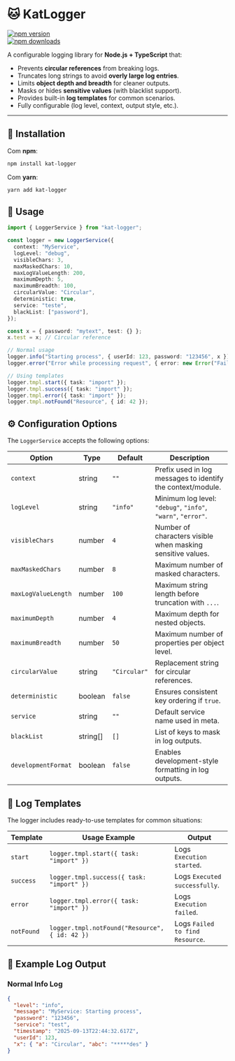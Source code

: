 # 🐱 KatLogger

[![npm version](https://img.shields.io/npm/v/kat-logger.svg?color=blue)](https://www.npmjs.com/package/kat-logger)  
[![npm downloads](https://img.shields.io/npm/dm/kat-logger.svg?color=green)](https://www.npmjs.com/package/kat-logger)

A configurable logging library for **Node.js + TypeScript** that:

- Prevents **circular references** from breaking logs.
- Truncates long strings to avoid **overly large log entries**.
- Limits **object depth and breadth** for cleaner outputs.
- Masks or hides **sensitive values** (with blacklist support).
- Provides built-in **log templates** for common scenarios.
- Fully configurable (log level, context, output style, etc.).

---

## 🚀 Installation

Com **npm**:

```bash
npm install kat-logger
```

Com **yarn**:

```bash
yarn add kat-logger
```

## 🔧 Usage

```ts
import { LoggerService } from "kat-logger";

const logger = new LoggerService({
  context: "MyService",
  logLevel: "debug",
  visibleChars: 3,
  maxMaskedChars: 10,
  maxLogValueLength: 200,
  maximumDepth: 5,
  maximumBreadth: 100,
  circularValue: "Circular",
  deterministic: true,
  service: "teste",
  blackList: ["password"],
});

const x = { password: "mytext", test: {} };
x.test = x; // Circular reference

// Normal usage
logger.info("Starting process", { userId: 123, password: "123456", x });
logger.error("Error while processing request", { error: new Error("Failure") });

// Using templates
logger.tmpl.start({ task: "import" });
logger.tmpl.success({ task: "import" });
logger.tmpl.error({ task: "import" });
logger.tmpl.notFound("Resource", { id: 42 });
```

## ⚙️ Configuration Options

The `LoggerService` accepts the following options:

| Option              | Type     | Default      | Description                                                  |
| ------------------- | -------- | ------------ | ------------------------------------------------------------ |
| `context`           | string   | `""`         | Prefix used in log messages to identify the context/module.  |
| `logLevel`          | string   | `"info"`     | Minimum log level: `"debug"`, `"info"`, `"warn"`, `"error"`. |
| `visibleChars`      | number   | `4`          | Number of characters visible when masking sensitive values.  |
| `maxMaskedChars`    | number   | `8`          | Maximum number of masked characters.                         |
| `maxLogValueLength` | number   | `100`        | Maximum string length before truncation with `...`.          |
| `maximumDepth`      | number   | `4`          | Maximum depth for nested objects.                            |
| `maximumBreadth`    | number   | `50`         | Maximum number of properties per object level.               |
| `circularValue`     | string   | `"Circular"` | Replacement string for circular references.                  |
| `deterministic`     | boolean  | `false`      | Ensures consistent key ordering if `true`.                   |
| `service`           | string   | `""`         | Default service name used in meta.                           |
| `blackList`         | string[] | `[]`         | List of keys to mask in log outputs.                         |
| `developmentFormat` | boolean  | `false`      | Enables development-style formatting in log outputs.         |

## 📝 Log Templates

The logger includes ready-to-use templates for common situations:

| Template   | Usage Example                                  | Output                          |
| ---------- | ---------------------------------------------- | ------------------------------- |
| `start`    | `logger.tmpl.start({ task: "import" })`        | Logs `Execution started`.       |
| `success`  | `logger.tmpl.success({ task: "import" })`      | Logs `Executed successfully`.   |
| `error`    | `logger.tmpl.error({ task: "import" })`        | Logs `Execution failed`.        |
| `notFound` | `logger.tmpl.notFound("Resource", { id: 42 })` | Logs `Failed to find Resource`. |

## 📜 Example Log Output

### Normal Info Log

```json
{
  "level": "info",
  "message": "MyService: Starting process",
  "password": "123456",
  "service": "test",
  "timestamp": "2025-09-13T22:44:32.617Z",
  "userId": 123,
  "x": { "a": "Circular", "abc": "*****des" }
}
```
